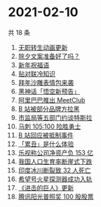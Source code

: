# 2021-02-10

共 18 条

<!-- BEGIN -->
<!-- 最后更新时间 Wed Feb 10 2021 19:04:20 GMT+0800 (CST) -->
1. [无职转生动画更新](https://www.zhihu.com/search?q=无职转生)
1. [除夕文案准备好了吗？](https://www.zhihu.com/search?q=除夕文案)
1. [新年祝福语](https://www.zhihu.com/search?q=新年祝福语)
1. [贴对联冷知识](https://www.zhihu.com/search?q=对联怎么贴)
1. [拜年沙雕表情包来袭](https://www.zhihu.com/search?q=拜年表情包)
1. [黑神话「悟空新预告」](https://www.zhihu.com/search?q=黑神话)
1. [阿里巴巴推出 MeetClub](https://www.zhihu.com/search?q=meetclub)
1. [B 站被部分品牌方拉黑](https://www.zhihu.com/search?q=b站)
1. [市监局等五部门约谈特斯拉](https://www.zhihu.com/search?q=特斯拉约谈)
1. [马刺 105:100 险胜勇士](https://www.zhihu.com/search?q=勇士)
1. [B 站回应被抵制事件](https://www.zhihu.com/search?q=b站)
1. [「累丑」是什么体验](https://www.zhihu.com/search?q=累丑)
1. [乐视称公司净资产负 153 亿](https://www.zhihu.com/search?q=乐视)
1. [我国人口生育率断崖式下跌](https://www.zhihu.com/search?q=出生人口)
1. [印度冰川断裂致 32 人死亡](https://www.zhihu.com/search?q=印度冰川断裂)
1. [希望号火星探测器成功入轨](https://www.zhihu.com/search?q=希望号)
1. [《进击的巨人》更新](https://www.zhihu.com/search?q=进击的巨人)
1. [腾讯阳光普照奖 100 股股票](https://www.zhihu.com/search?q=腾讯阳光普照奖)
<!-- END -->
